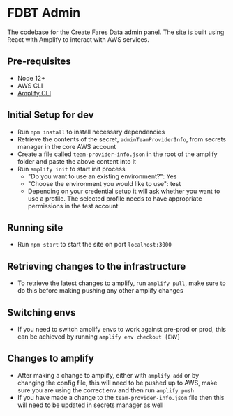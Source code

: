 # FDBT Admin

The codebase for the Create Fares Data admin panel. The site is built using React with Amplify to interact with AWS services.

## Pre-requisites

* Node 12+
* AWS CLI
* [Amplify CLI](https://docs.amplify.aws/cli/start/install)

## Initial Setup for dev

* Run `npm install` to install necessary dependencies
* Retrieve the contents of the secret, `adminTeamProviderInfo`, from secrets manager in the core AWS account
* Create a file called `team-provider-info.json` in the root of the amplify folder and paste the above content into it
* Run `amplify init` to start init process
    * "Do you want to use an existing environment?": Yes
    * "Choose the environment you would like to use": test
    * Depending on your credential setup it will ask whether you want to use a profile. The selected profile needs to have appropriate permissions in the test account

## Running site

* Run `npm start` to start the site on port `localhost:3000`

## Retrieving changes to the infrastructure

* To retrieve the latest changes to amplify, run `amplify pull`, make sure to do this before making pushing any other amplify changes

## Switching envs

* If you need to switch amplify envs to work against pre-prod or prod, this can be achieved by running `amplify env checkout {ENV}`

## Changes to amplify

* After making a change to amplify, either with `amplify add` or by changing the config file, this will need to be pushed up to AWS, make sure you are using the correct env and then run `amplify push`
* If you have made a change to the `team-provider-info.json` file then this will need to be updated in secrets manager as well